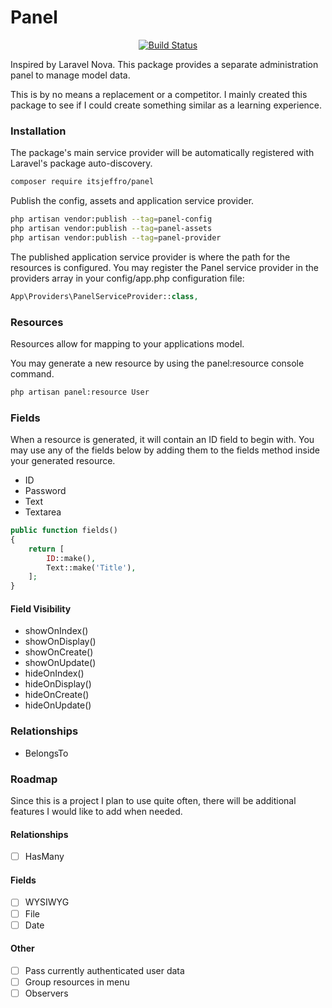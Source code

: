 # Panel

<p align="center">
    <a href="https://travis-ci.org/itsjeffro/panel"><img src="https://travis-ci.org/itsjeffro/panel.svg?branch=master" alt="Build Status"></a>
</p>

Inspired by Laravel Nova. This package provides a separate administration panel to manage model data.

This is by no means a replacement or a competitor. I mainly created this package to see if I could create 
something similar as a learning experience.

### Installation
The package's main service provider will be automatically registered with Laravel's package auto-discovery.

```bash
composer require itsjeffro/panel
```

Publish the config, assets and application service provider.
```bash
php artisan vendor:publish --tag=panel-config
php artisan vendor:publish --tag=panel-assets
php artisan vendor:publish --tag=panel-provider
```

The published application service provider is where the path for the resources is configured. You may register the Panel service 
provider in the providers array in your config/app.php configuration file:

```php
App\Providers\PanelServiceProvider::class,
```

### Resources
Resources allow for mapping to your applications model.

You may generate a new resource by using the panel:resource console command.

```bash
php artisan panel:resource User
```

### Fields

When a resource is generated, it will contain an ID field to begin with. You may use any of the fields below by adding them
to the fields method inside your generated resource.

- ID
- Password
- Text
- Textarea

```php
public function fields()
{
    return [
        ID::make(),
        Text::make('Title'),
    ];
}
```

#### Field Visibility

- showOnIndex()
- showOnDisplay()
- showOnCreate()
- showOnUpdate()
- hideOnIndex()
- hideOnDisplay()
- hideOnCreate()
- hideOnUpdate()

### Relationships

- BelongsTo

### Roadmap

Since this is a project I plan to use quite often, there will be additional features I would like to add when needed.

#### Relationships

- [ ] HasMany

#### Fields

- [ ] WYSIWYG
- [ ] File
- [ ] Date

#### Other

- [ ] Pass currently authenticated user data
- [ ] Group resources in menu
- [ ] Observers